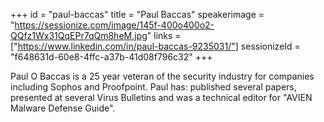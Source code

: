 +++
id = "paul-baccas"
title = "Paul Baccas"
speakerimage = "https://sessionize.com/image/145f-400o400o2-QQfz1Wx31QqEPr7qQm8heM.jpg"
links = ["https://www.linkedin.com/in/paul-baccas-9235031/"]
sessionizeId = "f648631d-60e8-4ffc-a37b-41d08f796c32"
+++

Paul O Baccas is a 25 year veteran of the security industry for companies including Sophos and Proofpoint. Paul has: published several papers, presented at several Virus Bulletins and was a technical editor for "AVIEN Malware Defense Guide".